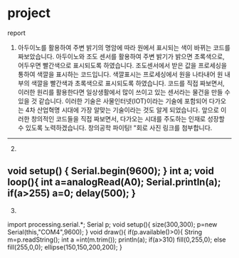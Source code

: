 # project
report

1. 아두이노를 활용하여 주변 밝기의 명암에 따라 원에서 표시되는 색이 바뀌는 코드를 짜보았습니다. 아두이노와 조도 센서를 활용하여 주변 밝기가 밝으면 초록색으로, 어두우면 빨간색으로 표시되도록 하였습니다. 조도센서에서 받은 값을 프로세싱을 통하여 색깔을 표시하는 코드입니다. 색깔표시는 프로세싱에서 원을 나타내어 원 내부의 색깔을 빨간색과 초록색으로 표시되도록 하였습니다.
코드를 직접 짜보면서, 이러한 원리를 활용한다면 일상생활에서 많이 쓰이고 있는 센서라는 물건을 만들 수 있을 것 같습니다.
이러한 기술은 사물인터넷(IOT)이라는 기술에 포함되어 다가오는 4차 산업혁명 시대에 가장 알맞는 기술이라는 것도 알게 되었습니다.
앞으로 이러한 창의적인 코드들을 직접 짜보면서, 다가오는 시대를 주도하는 인재로 성장할 수 있도록 노력하겠습니다. 창의공학 파이팅!
"회로 사진 링크를 첨부합니다.

-------------------------------------

2.

void setup() {
  Serial.begin(9600);
}
int a;
void loop(){
  int a=analogRead(A0);
  Serial.println(a);
  if(a>255) a=0;
  delay(500);
}
--------------------------------------
3.

import processing.serial.*;
Serial p;
void setup(){
  size(300,300);
  p=new Serial(this,"COM4",9600);
}
void draw(){
  if(p.available()>0){
    String m=p.readString();
    int a =int(m.trim());
    println(a);
    if(a>310) fill(0,255,0);
    else      fill(255,0,0);
    ellipse(150,150,200,200);
  }
